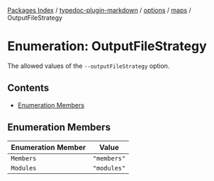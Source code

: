 [Packages Index](../../../../../README.md) / [typedoc-plugin-markdown](../../../../README.md) / [options](../../../README.md) / [maps](../README.md) / OutputFileStrategy

# Enumeration: OutputFileStrategy

The allowed values of the `--outputFileStrategy` option.

## Contents

* [Enumeration Members](#enumeration-members)

## Enumeration Members

| Enumeration Member | Value       |
| ------------------ | ----------- |
| `Members`          | `"members"` |
| `Modules`          | `"modules"` |
